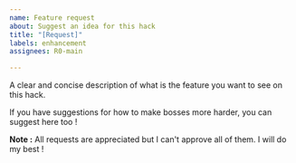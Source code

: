 ```yaml
---
name: Feature request
about: Suggest an idea for this hack
title: "[Request]"
labels: enhancement
assignees: R0-main

---
```


A clear and concise description of what is the feature you want to see on this hack. 

If you have suggestions for how to make bosses more harder, you can suggest here too !

**Note :** All requests are appreciated but I can't approve all of them. I will do my best !
